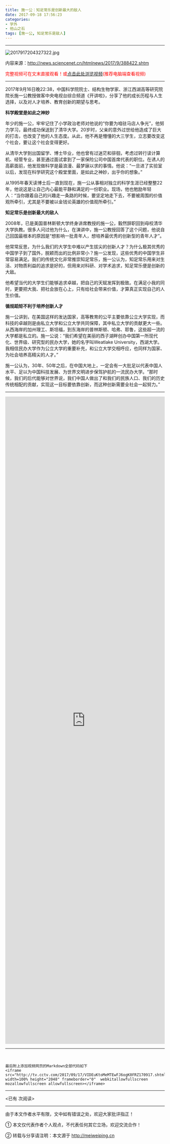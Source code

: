 ```yaml
---
title: 施一公：知足常乐是创新最大的敌人
date: 2017-09-18 17:56:23
categories: 
- 学外
- 他山之石
tags: [施一公, 知足常乐是敌人]
---
```


---

![2017917204327322.jpg](https://i.loli.net/2017/09/18/59bf8ace598fa.jpg)

内容来源：http://news.sciencenet.cn/htmlnews/2017/9/388422.shtm

<font color=red>完整视频可在文末直接观看！或[点击此处浏览视频](http://tv.cctv.com/2017/09/17/VIDEuKtoMeMTEwFJ6ogK0FRZ170917.shtml)(推荐电脑端查看视频)</font>

<!-- more -->

---

2017年9月16日晚22:38，中国科学院院士、结构生物学家、浙江西湖高等研究院院长施一公教授做客中央电视台综合频道《开讲啦》，分享了他的成长历程与人生选择，以及对人才培养、教育创新的期望与思考。

**科学殿堂是如此之神妙**

年少的施一公，牢牢记住了小学政治老师对他说的“你要为咱驻马店人争光”，他努力学习，最终成功保送到了清华大学。20岁时，父亲的意外过世给他造成了巨大的打击，也改变了他的人生态度。从此，他不再是懵懂的大三学生，立志要改变这个社会，要让这个社会变得更好。

从清华大学到出国留学、博士毕业，他也曾有过迷茫和徘徊，考虑过转行读计算机、经管专业，甚至通过面试拿到了一家保险公司中国首席代表的职位。在诱人的高薪面前，他发现做科学是最浪漫、最梦寐以求的事情。他说：“一旦进了实验室以后，发现在科学研究这个殿堂里面，是如此之神妙，出乎你的想象。”

从1995年春天读博士后一直到现在，施一公从事相对独立的科学生涯已经整整22年，他说这是让自己内心最能平静和满足的一份职业。现场，他也勉励年轻人：“当你跟着自己的兴趣走一条路的时候，要坚定地走下去，不要被周围的价值观所牵引，尤其是不要被以金钱论英雄的价值观所牵引。”

**知足常乐是创新最大的敌人**


2008年，已是美国普林斯顿大学终身讲席教授的施一公，毅然辞职回到母校清华大学执教。很多人问过他为什么，在演讲中，施一公教授回答了这个问题，他说自己回国最根本的原因是“想影响一批青年人，想培养最优秀的创新型的青年人才”。

他常常反思，为什么我们的大学生中难以产生拔尖的创新人才？为什么极其优秀的中国学子到了国外，脱颖而出的比例非常小？施一公发现，这些优秀的中国学生非常容易满足。我们的传统文化非常推崇知足常乐，施一公认为，知足常乐用来对生活、对物质利益的追求是好的，但用来对科研、对学术追求，知足常乐便是创新的大敌。

他希望当代的大学生们能够追求卓越，把自己的天赋发挥到极致。在满足小我的同时，更要把大我、把社会放在心上，只有给社会带来价值，才算真正实现自己的人生价值。

**循规蹈矩不利于培养创新人才**

施一公讲到，在美国这样的发达国家，高等教育的公平主要依靠公立大学实现，而科技的卓越则是由私立大学和公立大学共同保障，其中私立大学的贡献更大一些。从西海岸的加州理工、斯坦福，到东海岸的普林斯顿、哈弗、耶鲁，这些超一流的大学都是私立的。施一公说：“我们希望在美丽的西子湖畔创办中国第一所现代化、世界级、研究型的民办大学，她的名字叫Weatlake University，西湖大学。我相信民办大学作为公立大学的重要补充，和公立大学交相呼应，也同样为国家、为社会培养高精尖的人才。”


施一公认为，30年、50年之后，在中国大地上，一定会有一大批足以代表中国人水平、足以为中国科技发展、为世界文明进步保驾护航的一流民办大学。“那时候，我们的后代能够对世界说，我们中国人做出了和我们的民族人口、我们的历史传统相配的贡献，实现这一目标要依靠创新，而这种创新需要全社会一起努力。”

---



<iframe src="http://tv.cctv.com/2017/09/17/VIDEuKtoMeMTEwFJ6ogK0FRZ170917.shtml" width=100% height="2048" frameborder="0"  webkitallowfullscreen mozallowfullscreen allowfullscreen></iframe>


---

<br>

    最后附上添加视频网页的Markdown全部代码如下
    <iframe src="http://tv.cctv.com/2017/09/17/VIDEuKtoMeMTEwFJ6ogK0FRZ170917.shtml" width=100% height="2048" frameborder="0"  webkitallowfullscreen mozallowfullscreen allowfullscreen></iframe>
    




---

<span id="busuanzi_container_page_pv">
<已有 <span id="busuanzi_value_page_pv"></span> 次阅读>
</span>

---


由于本文作者水平有限，文中如有错误之处，欢迎大家批评指正！

① 本文仅代表作者个人观点，不代表任何其它立场，欢迎交流合作！

② 转载与分享请注明：本文源于 http://meiweiping.cn